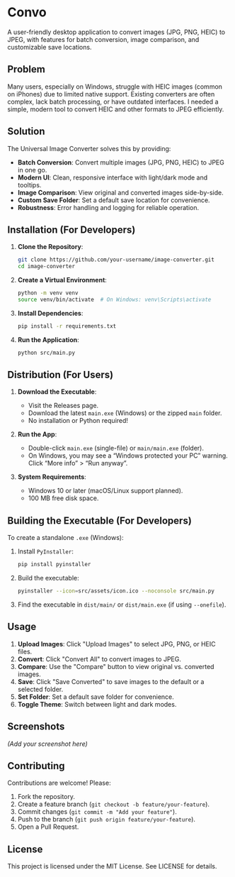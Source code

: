 # Convo

A user-friendly desktop application to convert images (JPG, PNG, HEIC) to JPEG, with features for batch conversion, image comparison, and customizable save locations.

## Problem

Many users, especially on Windows, struggle with HEIC images (common on iPhones) due to limited native support. Existing converters are often complex, lack batch processing, or have outdated interfaces. I needed a simple, modern tool to convert HEIC and other formats to JPEG efficiently.

## Solution

The Universal Image Converter solves this by providing:

- **Batch Conversion**: Convert multiple images (JPG, PNG, HEIC) to JPEG in one go.
- **Modern UI**: Clean, responsive interface with light/dark mode and tooltips.
- **Image Comparison**: View original and converted images side-by-side.
- **Custom Save Folder**: Set a default save location for convenience.
- **Robustness**: Error handling and logging for reliable operation.

## Installation (For Developers)

1. **Clone the Repository**:

   ```bash
   git clone https://github.com/your-username/image-converter.git
   cd image-converter
   ```

2. **Create a Virtual Environment**:

   ```bash
   python -m venv venv
   source venv/bin/activate  # On Windows: venv\Scripts\activate
   ```

3. **Install Dependencies**:

   ```bash
   pip install -r requirements.txt
   ```

4. **Run the Application**:

   ```bash
   python src/main.py
   ```

## Distribution (For Users)

1. **Download the Executable**:

   - Visit the Releases page.
   - Download the latest `main.exe` (Windows) or the zipped `main` folder.
   - No installation or Python required!

2. **Run the App**:

   - Double-click `main.exe` (single-file) or `main/main.exe` (folder).
   - On Windows, you may see a “Windows protected your PC” warning. Click “More info” &gt; “Run anyway”.

3. **System Requirements**:

   - Windows 10 or later (macOS/Linux support planned).
   - 100 MB free disk space.

## Building the Executable (For Developers)

To create a standalone `.exe` (Windows):

1. Install `PyInstaller`:

   ```bash
   pip install pyinstaller
   ```
2. Build the executable:

   ```bash
   pyinstaller --icon=src/assets/icon.ico --noconsole src/main.py
   ```
3. Find the executable in `dist/main/` or `dist/main.exe` (if using `--onefile`).

## Usage

1. **Upload Images**: Click "Upload Images" to select JPG, PNG, or HEIC files.
2. **Convert**: Click "Convert All" to convert images to JPEG.
3. **Compare**: Use the "Compare" button to view original vs. converted images.
4. **Save**: Click "Save Converted" to save images to the default or a selected folder.
5. **Set Folder**: Set a default save folder for convenience.
6. **Toggle Theme**: Switch between light and dark modes.

## Screenshots

*(Add your screenshot here)*

## Contributing

Contributions are welcome! Please:

1. Fork the repository.
2. Create a feature branch (`git checkout -b feature/your-feature`).
3. Commit changes (`git commit -m "Add your feature"`).
4. Push to the branch (`git push origin feature/your-feature`).
5. Open a Pull Request.

## License

This project is licensed under the MIT License. See LICENSE for details.